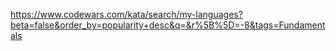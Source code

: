 https://www.codewars.com/kata/search/my-languages?beta=false&order_by=popularity+desc&q=&r%5B%5D=-8&tags=Fundamentals
